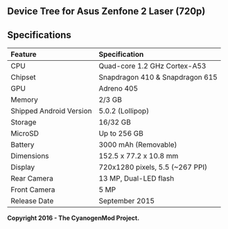 ## Device Tree for Asus Zenfone 2 Laser (720p)

## Specifications

| Feature                 | Specification                     |
| :---------------------- | :-------------------------------- |
| CPU                     | Quad-core 1.2 GHz Cortex-A53      |
| Chipset                 | Snapdragon 410 & Snapdragon 615   |
| GPU                     | Adreno 405                        |
| Memory                  | 2/3 GB                            |
| Shipped Android Version | 5.0.2 (Lollipop)                  |
| Storage                 | 16/32 GB                          |
| MicroSD                 | Up to 256 GB                      |
| Battery                 | 3000 mAh (Removable)              |
| Dimensions              | 152.5 x 77.2 x 10.8 mm            |
| Display                 | 720x1280 pixels, 5.5 (~267 PPI)   |
| Rear Camera             | 13 MP, Dual-LED flash             |
| Front Camera            | 5 MP                              |
| Release Date            | September 2015                    |

**Copyright 2016 - The CyanogenMod Project.**
